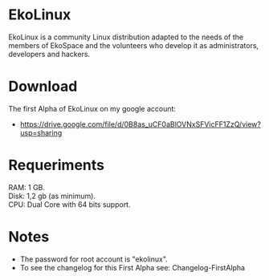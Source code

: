 # EkoLinux
EkoLinux is a community Linux distribution adapted to the needs of the members of EkoSpace and the volunteers who develop it as administrators, developers and hackers.
  
# Download
The first Alpha of EkoLinux on my google account:
* https://drive.google.com/file/d/0B8as_uCF0aBlOVNxSFVicFF1ZzQ/view?usp=sharing

# Requeriments
RAM: 1 GB.  
Disk: 1,2 gb (as minimum).  
CPU: Dual Core with 64 bits support.  

# Notes
* The password for root account is "ekolinux".
* To see the changelog for this First Alpha see: Changelog-FirstAlpha
